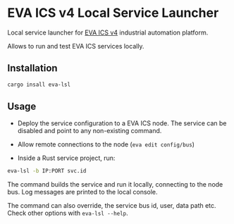 # EVA ICS v4 Local Service Launcher

Local service launcher for [EVA ICS v4](https://www.eva-ics.com) industrial
automation platform.

Allows to run and test EVA ICS services locally.

## Installation

```bash
cargo insall eva-lsl
```

## Usage

* Deploy the service configuration to a EVA ICS node. The service can be
  disabled and point to any non-existing command.

* Allow remote connections to the node (`eva edit config/bus`)

* Inside a Rust service project, run:

```bash
eva-lsl -b IP:PORT svc.id
```

The command builds the service and run it locally, connecting to the node bus.
Log messages are printed to the local console.

The command can also override, the service bus id, user, data path etc. Check
other options with `eva-lsl --help`.
